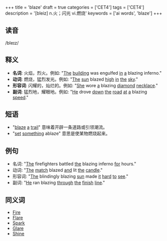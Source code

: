 +++
title = 'blaze'
draft = true
categories = ['CET4']
tags = ['CET4']
description = '[bleiz] n.火；闪光 vi.燃烧'
keywords = ['ai words', 'blaze']
+++

## 读音
/bleɪz/

## 释义
- **名词**: 火焰，烈火。例如: "[The](/post/the/) [building](/post/building/) was engulfed [in](/post/in/) [a](/post/a/) blazing inferno."
- **动词**: 燃烧，猛烈发光。例如: "[The](/post/the/) [sun](/post/sun/) blazed [high](/post/high/) [in](/post/in/) [the](/post/the/) [sky](/post/sky/)."
- **形容词**: 闪耀的，灿烂的。例如: "[She](/post/she/) wore [a](/post/a/) blazing [diamond](/post/diamond/) [necklace](/post/necklace/)."
- **副词**: 猛烈地，耀眼地。例如: "[He](/post/he/) drove [down](/post/down/) [the](/post/the/) [road](/post/road/) [at](/post/at/) [a](/post/a/) blazing [speed](/post/speed/)."

## 短语
- "[blaze](/post/blaze/) [a](/post/a/) [trail](/post/trail/)" 意味着开辟一条道路或引领潮流。
- "[set](/post/set/) [something](/post/something/) ablaze" 意思是使某物燃烧起来。

## 例句
- 名词: "[The](/post/the/) firefighters battled [the](/post/the/) blazing inferno [for](/post/for/) hours."
- 动词: "[The](/post/the/) [match](/post/match/) blazed [and](/post/and/) lit [the](/post/the/) [candle](/post/candle/)."
- 形容词: "[The](/post/the/) blindingly blazing [sun](/post/sun/) made [it](/post/it/) [hard](/post/hard/) [to](/post/to/) [see](/post/see/)."
- 副词: "[He](/post/he/) ran blazing [through](/post/through/) [the](/post/the/) [finish](/post/finish/) [line](/post/line/)."

## 同义词
- [Fire](/post/fire/)
- [Flare](/post/flare/)
- [Spark](/post/spark/)
- [Glare](/post/glare/)
- [Shine](/post/shine/)
